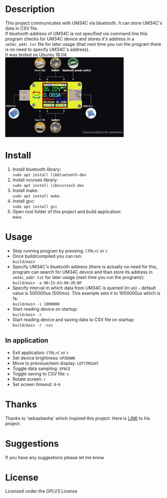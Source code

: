 # Description
This project communicates with UM34C via bluetooth. It can store UM34C's data in CSV file.  
If bluetooth address of UM34C is not specified via command line this program checks for UM34C device and stores it's address in a `um34c_addr.txt` file for later usage (that next time you run the program there is no need to specify UM34C's address).  
It was tested on Ubuntu 18.04.  
![alt text](um34c.jpg "Logo Title Text 1")

# Install
1. Install bluetooth library:  
`sudo apt install libbluetooth-dev`
2. Install ncurses library:  
`sudo apt install libncurses5-dev`
3. Install make:  
`sudo apt install make`
4. Install gcc:  
`sudo apt install gcc`
5. Open root folder of this project and build application:  
`make`

# Usage
* Stop running program by pressing: `CTRL+C` or `c`  
* Once build/compiled you can run:  
`build/main`  
* Specify UM34C's bluetooth address (there is actually no need for this, program can search for UM34C device and than store its address in `um34c_addr.txt` for later usage (next time you run the program)):  
`build/main -a 00:15:A3:00:2D:BF`  
* Specify interval in which data from UM34C is queried (in us) - default value is 500000us (500ms). This example sets it to 1000000us which is 1s:  
`build/main -i 1000000`  
* Start reading device on startup:  
`build/main -r`  
* Start reading device and saving data to CSV file on startup:  
`build/main -r -csv`  

## In application
* Exit application: `CTRL+C` or `c`
* Set device brightness: `UP`/`DOWN`
* Move to previous/next display: `LEFT`/`RIGHT`
* Toggle data sampling: `SPACE`
* Toggle saving to CSV file: `s`
* Rotate screen: `r`
* Set screen timeout: `0`-`9`


# Thanks
Thanks to 'sebastianha' which inspired this project. Here is [LINK](https://github.com/sebastianha/um34c) to his project.

# Suggestions
If you have any suggestions please let me know.

# License
Licensed under the GPLV3 License